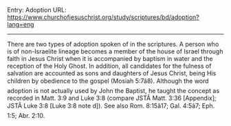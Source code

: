 Entry: Adoption
URL: https://www.churchofjesuschrist.org/study/scriptures/bd/adoption?lang=eng

---

There are two types of adoption spoken of in the scriptures. A person who is of non-Israelite lineage becomes a member of the house of Israel through faith in Jesus Christ when it is accompanied by baptism in water and the reception of the Holy Ghost. In addition, all candidates for the fulness of salvation are accounted as sons and daughters of Jesus Christ, being His children by obedience to the gospel (Mosiah 5:7â8). Although the word adoption is not actually used by John the Baptist, he taught the concept as recorded in Matt. 3:9 and Luke 3:8 (compare JSTÂ Matt. 3:36 [Appendix]; JSTÂ Luke 3:8 [Luke 3:8 note d]). See also Rom. 8:15â17; Gal. 4:5â7; Eph. 1:5; Abr. 2:10.
